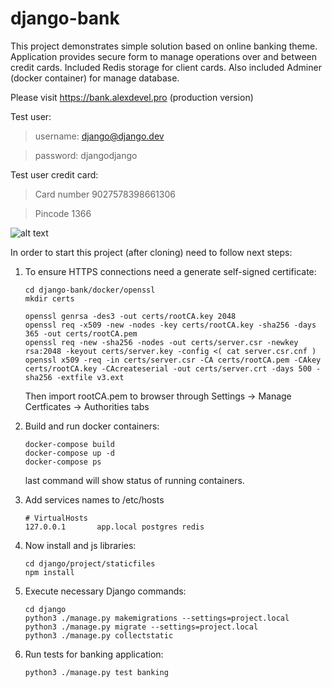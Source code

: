 # django-bank
This project demonstrates simple solution based on online banking theme.
Application provides secure form to manage operations over and between credit cards. 
Included Redis storage for client cards.
Also included Adminer (docker container) for manage database.

Please visit <a href="https://bank.alexdevel.pro">https://bank.alexdevel.pro</a> (production version)

Test user:
> username: django@django.dev

> password: djangodjango


Test user credit card:
> Card number 9027578398661306

> Pincode 1366

![alt text](https://raw.githubusercontent.com/oleksii-velychko/django-bank/master/screenshot.png)


In order to start this project (after cloning) need to follow next steps:

1. To ensure HTTPS connections need a generate self-signed certificate:

    ```
    cd django-bank/docker/openssl
    mkdir certs

    openssl genrsa -des3 -out certs/rootCA.key 2048
    openssl req -x509 -new -nodes -key certs/rootCA.key -sha256 -days 365 -out certs/rootCA.pem
    openssl req -new -sha256 -nodes -out certs/server.csr -newkey rsa:2048 -keyout certs/server.key -config <( cat server.csr.cnf )
    openssl x509 -req -in certs/server.csr -CA certs/rootCA.pem -CAkey certs/rootCA.key -CAcreateserial -out certs/server.crt -days 500 -sha256 -extfile v3.ext
    ```

    Then import rootCA.pem to browser through Settings -> Manage Certficates -> Authorities tabs

2. Build and run docker containers:

    ```
    docker-compose build
    docker-compose up -d
    docker-compose ps
    ```
    
    last command will show status of running containers.
    
3. Add services names to /etc/hosts

    ```
    # VirtualHosts
    127.0.0.1       app.local postgres redis
    ```
    
4. Now install and js libraries:

    ```
    cd django/project/staticfiles
    npm install
    ```
    
5. Execute necessary Django commands:

    ```
    cd django
    python3 ./manage.py makemigrations --settings=project.local
    python3 ./manage.py migrate --settings=project.local
    python3 ./manage.py collectstatic
    ```
    
6. Run tests for banking application:

    ```
    python3 ./manage.py test banking
    ```